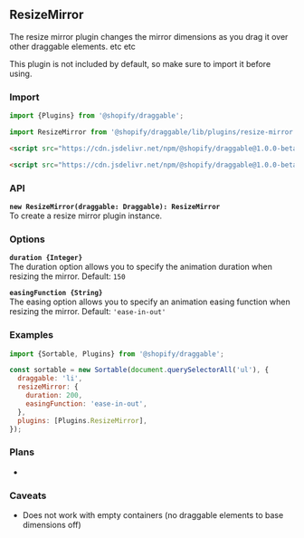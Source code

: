 ## ResizeMirror

The resize mirror plugin changes the mirror dimensions as you drag it over other draggable elements. etc etc

This plugin is not included by default, so make sure to import it before using.

### Import

```js
import {Plugins} from '@shopify/draggable';
```

```js
import ResizeMirror from '@shopify/draggable/lib/plugins/resize-mirror';
```

```html
<script src="https://cdn.jsdelivr.net/npm/@shopify/draggable@1.0.0-beta.4/lib/plugins.js"></script>
```

```html
<script src="https://cdn.jsdelivr.net/npm/@shopify/draggable@1.0.0-beta.4/lib/plugins/resize-mirror.js"></script>
```

### API

**`new ResizeMirror(draggable: Draggable): ResizeMirror`**  
To create a resize mirror plugin instance.

### Options

**`duration {Integer}`**  
The duration option allows you to specify the animation duration when resizing the mirror. Default: `150`

**`easingFunction {String}`**  
The easing option allows you to specify an animation easing function when resizing the mirror. Default: `'ease-in-out'`

### Examples

```js
import {Sortable, Plugins} from '@shopify/draggable';

const sortable = new Sortable(document.querySelectorAll('ul'), {
  draggable: 'li',
  resizeMirror: {
    duration: 200,
    easingFunction: 'ease-in-out',
  },
  plugins: [Plugins.ResizeMirror],
});
```

### Plans

- 

### Caveats

- Does not work with empty containers (no draggable elements to base dimensions off)